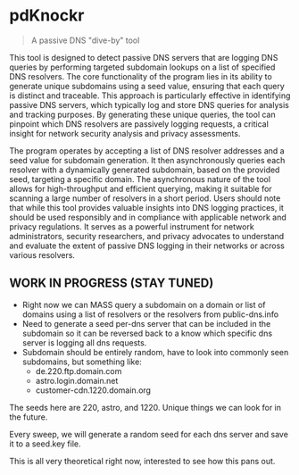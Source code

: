 # pdKnockr
> A passive DNS "dive-by" tool

This tool is designed to detect passive DNS servers that are logging DNS queries by performing targeted subdomain lookups on a list of specified DNS resolvers. The core functionality of the program lies in its ability to generate unique subdomains using a seed value, ensuring that each query is distinct and traceable. This approach is particularly effective in identifying passive DNS servers, which typically log and store DNS queries for analysis and tracking purposes. By generating these unique queries, the tool can pinpoint which DNS resolvers are passively logging requests, a critical insight for network security analysis and privacy assessments.

The program operates by accepting a list of DNS resolver addresses and a seed value for subdomain generation. It then asynchronously queries each resolver with a dynamically generated subdomain, based on the provided seed, targeting a specific domain. The asynchronous nature of the tool allows for high-throughput and efficient querying, making it suitable for scanning a large number of resolvers in a short period. Users should note that while this tool provides valuable insights into DNS logging practices, it should be used responsibly and in compliance with applicable network and privacy regulations. It serves as a powerful instrument for network administrators, security researchers, and privacy advocates to understand and evaluate the extent of passive DNS logging in their networks or across various resolvers.

## WORK IN PROGRESS (STAY TUNED)

- Right now we can MASS query a subdomain on a domain or list of domains using a list of resolvers or the resolvers from public-dns.info
- Need to generate a seed per-dns server that can be included in the subdomain so it can be reversed back to a know which specific dns server is logging all dns requests.
- Subdomain should be entirely random, have to look into commonly seen subdomains, but something like:
    - de.220.ftp.domain.com 
    - astro.login.domain.net 
    - customer-cdn.1220.domain.org

The seeds here are 220, astro, and 1220. Unique things we can look for in the future.

Every sweep, we will generate a random seed for each dns server and save it to a seed.key file.

This is all very theoretical right now, interested to see how this pans out.